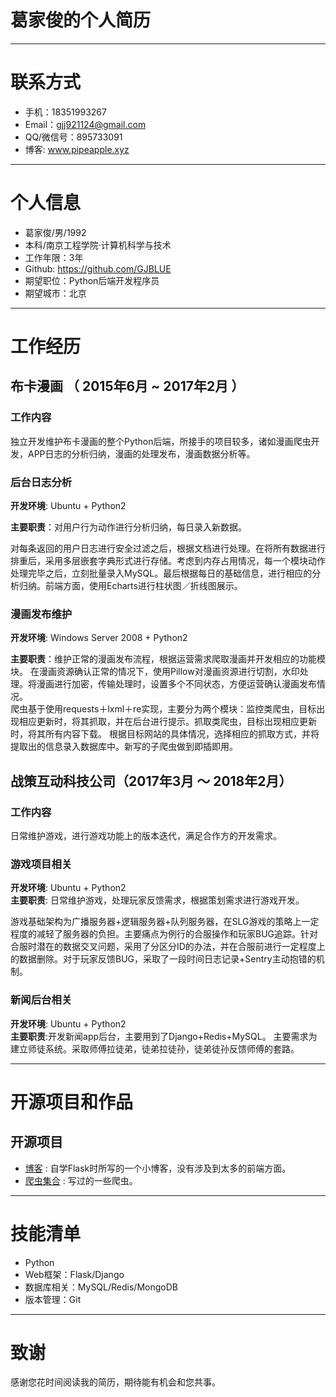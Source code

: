 # 葛家俊的个人简历

---


# 联系方式

- 手机：18351993267 
- Email：gjj921124@gmail.com
- QQ/微信号：895733091
- 博客: www.pipeapple.xyz

---

# 个人信息

 - 葛家俊/男/1992 
 - 本科/南京工程学院·计算机科学与技术
 - 工作年限：3年
 - Github: https://github.com/GJBLUE
 - 期望职位：Python后端开发程序员
 - 期望城市：北京

---

# 工作经历

## 布卡漫画 （ 2015年6月 ~ 2017年2月 ）

### 工作内容
  独立开发维护布卡漫画的整个Python后端，所接手的项目较多，诸如漫画爬虫开发，APP日志的分析归纳，漫画的处理发布，漫画数据分析等。

### 后台日志分析
**开发环境**: Ubuntu + Python2  

**主要职责**：对用户行为动作进行分析归纳，每日录入新数据。  

对每条返回的用户日志进行安全过滤之后，根据文档进行处理。在将所有数据进行排重后，采用多层嵌套字典形式进行存储。考虑到内存占用情况，每一个模块动作处理完毕之后，立刻批量录入MySQL。最后根据每日的基础信息，进行相应的分析归纳。前端方面，使用Echarts进行柱状图／折线图展示。

### 漫画发布维护
**开发环境**: Windows Server 2008 + Python2  

**主要职责**：维护正常的漫画发布流程，根据运营需求爬取漫画并开发相应的功能模块。
  在漫画资源确认正常的情况下，使用Pillow对漫画资源进行切割，水印处理。将漫画进行加密，传输处理时，设置多个不同状态，方便运营确认漫画发布情况。  
  爬虫基于使用requests＋lxml＋re实现，主要分为两个模块：监控类爬虫，目标出现相应更新时，将其抓取，并在后台进行提示。抓取类爬虫，目标出现相应更新时，将其所有内容下载。
  根据目标网站的具体情况，选择相应的抓取方式，并将提取出的信息录入数据库中。新写的子爬虫做到即插即用。



## 战策互动科技公司（2017年3月 ～ 2018年2月）  

### 工作内容  
日常维护游戏，进行游戏功能上的版本迭代，满足合作方的开发需求。  

### 游戏项目相关  
**开发环境**: Ubuntu + Python2   
**主要职责**: 日常维护游戏，处理玩家反馈需求，根据策划需求进行游戏开发。  

游戏基础架构为广播服务器+逻辑服务器+队列服务器，在SLG游戏的策略上一定程度的减轻了服务器的负担。主要痛点为例行的合服操作和玩家BUG追踪。针对合服时潜在的数据交叉问题，采用了分区分ID的办法，并在合服前进行一定程度上的数据删除。对于玩家反馈BUG，采取了一段时间日志记录+Sentry主动抱错的机制。  
      

### 新闻后台相关  
**开发环境**: Ubuntu + Python2   
**主要职责**:开发新闻app后台，主要用到了Django+Redis+MySQL。 主要需求为建立师徒系统。采取师傅拉徒弟，徒弟拉徒孙，徒弟徒孙反馈师傅的套路。  
    
---

# 开源项目和作品

## 开源项目

 - [博客](http://t.cn/Rf0sHNI) : 自学Flask时所写的一个小博客，没有涉及到太多的前端方面。
 - [爬虫集合](http://t.cn/Rf0sBXk) : 写过的一些爬虫。



---

# 技能清单

- Python
- Web框架：Flask/Django
- 数据库相关：MySQL/Redis/MongoDB
- 版本管理：Git  


---

# 致谢
感谢您花时间阅读我的简历，期待能有机会和您共事。



